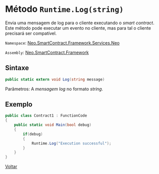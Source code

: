 # Método `Runtime.Log(string)`

Envia uma mensagem de log para o cliente executando o *smart contract*. Este método pode executar um evento no cliente, mas para tal o cliente precisará ser compatível.

`Namespace`: [Neo.SmartContract.Framework.Services.Neo](../../neo.md)

`Assembly`: [Neo.SmartContract.Framework](../../../dotnet.md)

## Sintaxe

```c#
public static extern void Log(string message)
```

Parâmetros: A *mensagem log* no formato *string*.


## Exemplo

```c#
public class Contract1 : FunctionCode
{
    public static void Main(bool debug)
    {
        if(debug)
        {
            Runtime.Log("Execution successful");
        }
    }
}
```



[Voltar](../Runtime.md)
